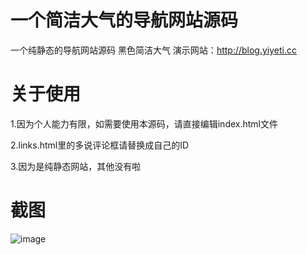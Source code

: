 # 一个简洁大气的导航网站源码

一个纯静态的导航网站源码 黑色简洁大气 演示网站：http://blog.yiyeti.cc

# 关于使用  

1.因为个人能力有限，如需要使用本源码，请直接编辑index.html文件

2.links.html里的多说评论框请替换成自己的ID

3.因为是纯静态网站，其他没有啦

# 截图

 ![image](https://github.com/yiyeticms/yiyeti_daohang/blob/master/%E6%BC%94%E7%A4%BA%E5%9B%BE.png)
